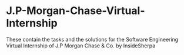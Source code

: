 # J.P-Morgan-Chase-Virtual-Internship
These contain the tasks and the solutions for the Software Engineering Virtual Internship of J.P Morgan Chase &amp; Co. by InsideSherpa
